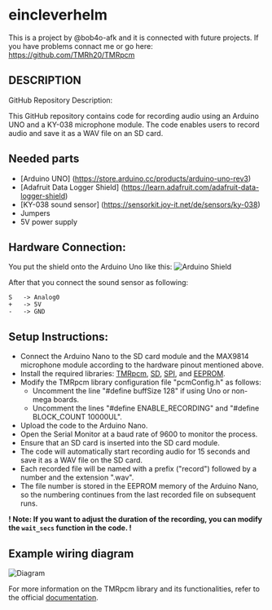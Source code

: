 # eincleverhelm
This is a project by @bob4o-afk and it is connected with future projects.
If you have problems connact me or go here: https://github.com/TMRh20/TMRpcm

## DESCRIPTION
GitHub Repository Description:

This GitHub repository contains code for recording audio using an Arduino UNO and a KY-038 microphone module. The code enables users to record audio and save it as a WAV file on an SD card.

## Needed parts
* [Arduino UNO] (https://store.arduino.cc/products/arduino-uno-rev3)
* [Adafruit Data Logger Shield] (https://learn.adafruit.com/adafruit-data-logger-shield)
* [KY-038 sound sensor] (https://sensorkit.joy-it.net/de/sensors/ky-038)
* Jumpers
* 5V power supply
  
## Hardware Connection:
You put the shield onto the Arduino Uno like this:
![Arduino Shield](https://cdn-learn.adafruit.com/assets/assets/000/058/608/original/adafruit_products_1141-05.jpg?1533313257)

After that you connect the sound sensor as following:
```
S   -> Analog0
+   -> 5V
-   -> GND
```

## Setup Instructions:
* Connect the Arduino Nano to the SD card module and the MAX9814 microphone module according to the hardware pinout mentioned above.
* Install the required libraries: [TMRpcm](https://www.arduino.cc/reference/en/libraries/tmrpcm/), [SD](https://github.com/arduino-libraries/SD), [SPI](https://github.com/PaulStoffregen/SPI), and [EEPROM](https://github.com/PaulStoffregen/EEPROM).
* Modify the TMRpcm library configuration file "pcmConfig.h" as follows:
  - Uncomment the line "#define buffSize 128" if using Uno or non-mega boards.
  - Uncomment the lines "#define ENABLE_RECORDING" and "#define BLOCK_COUNT 10000UL".
* Upload the code to the Arduino Nano.
* Open the Serial Monitor at a baud rate of 9600 to monitor the process.
* Ensure that an SD card is inserted into the SD card module.
* The code will automatically start recording audio for 15 seconds and save it as a WAV file on the SD card.
* Each recorded file will be named with a prefix ("record") followed by a number and the extension ".wav".
* The file number is stored in the EEPROM memory of the Arduino Nano, so the numbering continues from the last recorded file on subsequent runs.
  
**! Note: If you want to adjust the duration of the recording, you can modify the ```wait_secs``` function in the code.  !** 

## Example wiring diagram
![Diagram](https://europe1.discourse-cdn.com/arduino/original/4X/0/d/d/0ddf9122cba54816ca61dab4547d06b6fd0f8803.png)

For more information on the TMRpcm library and its functionalities, refer to the official [documentation](https://www.arduino.cc/reference/en/libraries/tmrpcm/).
